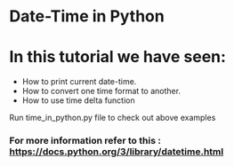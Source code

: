 # Date-Time in Python

# In this tutorial we have seen:

- How to print current date-time.
- How to convert one time format to another.
- How to use time delta function

Run time_in_python.py file to check out above examples

### For more information refer to this : https://docs.python.org/3/library/datetime.html
